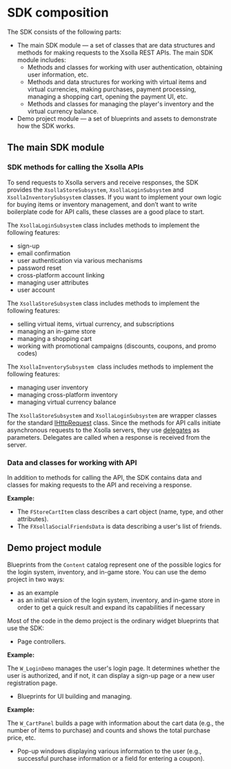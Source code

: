 # SDK composition

The SDK consists of the following parts:

*   The main SDK module — a set of classes that are data structures and methods for making requests to the Xsolla REST APIs. The main SDK module includes:
    *   Methods and classes for working with user authentication, obtaining user information, etc.
    *   Methods and data structures for working with virtual items and virtual currencies, making purchases, payment processing, managing a shopping cart, opening the payment UI, etc.
    *   Methods and classes for managing the player's inventory and the virtual currency balance.
*   Demo project module — a set of blueprints and assets to demonstrate how the SDK works.


## The main SDK module


### SDK methods for calling the Xsolla APIs

To send requests to Xsolla servers and receive responses, the SDK provides the `XsollaStoreSubsystem`, `XsollaLoginSubsystem` and `XsollaInventorySubsystem` classes. If you want to implement your own logic for buying items or inventory management, and don’t want to write boilerplate code for API calls, these classes are a good place to start.

The `XsollaLoginSubsystem` class includes methods to implement the following features:
*   sign-up
*   email confirmation
*   user authentication via various mechanisms
*   password reset
*   cross-platform account linking
*   managing user attributes
*   user account

The `XsollaStoreSubsystem` class includes methods to implement the following features:
*   selling virtual items, virtual currency, and subscriptions
*   managing an in-game store
*   managing a shopping cart
*   working with promotional campaigns (discounts, coupons, and promo codes)

The `XsollaInventorySubsystem `class includes methods to implement the following features:
*   managing user inventory
*   managing cross-platform inventory
*   managing virtual currency balance

The `XsollaStoreSubsystem` and `XsollaLoginSubsystem` are wrapper classes for the standard [IHttpRequest](https://docs.unrealengine.com/en-US/API/Runtime/HTTP/Interfaces/IHttpRequest/index.html) class. Since the methods for API calls initiate asynchronous requests to the Xsolla servers, they use [delegates](https://docs.unrealengine.com/en-US/ProgrammingAndScripting/ProgrammingWithCPP/UnrealArchitecture/Delegates/index.html) as parameters. Delegates are called when a response is received from the server.

### Data and classes for working with API

In addition to methods for calling the API, the SDK contains data and classes for making requests to the API and receiving a response.

**Example:**

*   The `FStoreCartItem` class describes a cart object (name, type, and other attributes).
*   The `FXsollaSocialFriendsData` is data describing a user's list of friends.


## Demo project module

Blueprints from the `Content` catalog represent one of the possible logics for the login system, inventory, and in-game store. You can use the demo project in two ways:
*   as an example
*   as an initial version of the login system, inventory, and in-game store in order to get a quick result and expand its capabilities if necessary

Most of the code in the demo project is the ordinary widget blueprints that use the SDK:
*   Page controllers.

**Example:**

The `W_LoginDemo` manages the user's login page. It determines whether the user is authorized, and if not, it can display a sign-up page or a new user registration page.

*   Blueprints for UI building and managing.

**Example:**

The `W_CartPanel` builds a page with information about the cart data (e.g., the number of items to purchase) and counts and shows the total purchase price, etc.

*   Pop-up windows displaying various information to the user (e.g., successful purchase information or a field for entering a coupon).
